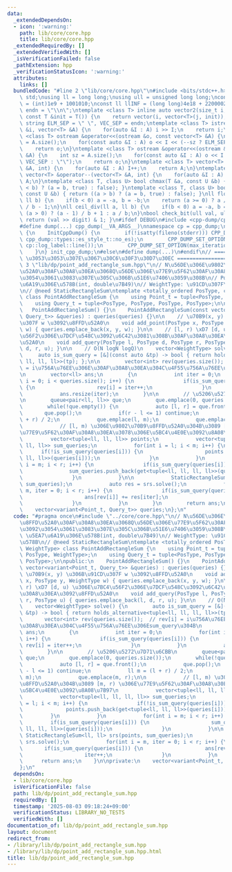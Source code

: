 ```yaml
---
data:
  _extendedDependsOn:
  - icon: ':warning:'
    path: lib/core/core.hpp
    title: lib/core/core.hpp
  _extendedRequiredBy: []
  _extendedVerifiedWith: []
  _isVerificationFailed: false
  _pathExtension: hpp
  _verificationStatusIcon: ':warning:'
  attributes:
    links: []
  bundledCode: "#line 2 \"lib/core/core.hpp\"\n#include <bits/stdc++.h>\nusing namespace\
    \ std;\nusing ll = long long;\nusing ull = unsigned long long;\nconst int INF\
    \ = (int)1e9 + 1001010;\nconst ll llINF = (long long)4e18 + 22000020;\nconst string\
    \ endn = \"\\n\";\ntemplate <class T> inline auto vector2(size_t i, size_t j,\
    \ const T &init = T()) {\n    return vector(i, vector<T>(j, init));\n}\nconst\
    \ string ELM_SEP = \" \", VEC_SEP = endn;\ntemplate <class T> istream &operator>>(istream\
    \ &i, vector<T> &A) {\n    for(auto &I : A) i >> I;\n    return i;\n}\ntemplate\
    \ <class T> ostream &operator<<(ostream &o, const vector<T> &A) {\n    int sz\
    \ = A.size();\n    for(const auto &I : A) o << I << (--sz ? ELM_SEP : \"\");\n\
    \    return o;\n}\ntemplate <class T> ostream &operator<<(ostream &o, const vector<vector<T>>\
    \ &A) {\n    int sz = A.size();\n    for(const auto &I : A) o << I << (--sz ?\
    \ VEC_SEP : \"\");\n    return o;\n}\ntemplate <class T> vector<T> &operator++(vector<T>\
    \ &A, int) {\n    for(auto &I : A) I++;\n    return A;\n}\ntemplate <class T>\
    \ vector<T> &operator--(vector<T> &A, int) {\n    for(auto &I : A) I--;\n    return\
    \ A;\n}\ntemplate <class T, class U> bool chmax(T &a, const U &b) { return ((a\
    \ < b) ? (a = b, true) : false); }\ntemplate <class T, class U> bool chmin(T &a,\
    \ const U &b) { return ((a > b) ? (a = b, true) : false); }\nll floor_div(ll a,\
    \ ll b) {\n    if(b < 0) a = -a, b = -b;\n    return (a >= 0) ? a / b : (a + 1)\
    \ / b - 1;\n}\nll ceil_div(ll a, ll b) {\n    if(b < 0) a = -a, b = -b;\n    return\
    \ (a > 0) ? (a - 1) / b + 1 : a / b;\n}\nbool check_bit(ull val, ull digit) {\
    \ return (val >> digit) & 1; }\n#ifdef DEBUG\n#include <cpp-dump/cpp-dump.hpp>\n\
    #define dump(...) cpp_dump(__VA_ARGS__)\nnamespace cp = cpp_dump;\nstruct InitCppDump\
    \ {\n    InitCppDump() {\n        if(!isatty(fileno(stderr))) CPP_DUMP_SET_OPTION(es_style,\
    \ cpp_dump::types::es_style_t::no_es);\n        CPP_DUMP_SET_OPTION(log_label_func,\
    \ cp::log_label::line());\n        CPP_DUMP_SET_OPTION(max_iteration_count, 30);\n\
    \    }\n} init_cpp_dump;\n#else\n#define dump(...)\n#endif\n// ====================\
    \ \u3053\u3053\u307E\u3067\u30C6\u30F3\u30D7\u30EC ====================\n#line\
    \ 3 \"lib/dp/point_add_rectangle_sum.hpp\"\n// N\u56DE\u306E\u9802\u70B9\u8FFD\
    \u52A0\u30AF\u30A8\u30EA\u3068Q\u56DE\u306E\u77E9\u5F62\u30AF\u30A8\u30EA\u3092\
    \u3054\u3061\u3083\u307E\u305C\u306B\u51E6\u7406\u3059\u308B\n// PosType: \u5EA7\
    \u6A19\u306E\u578B(int, double\u7B49)\n// WeightType: \u91CD\u307F\u306E\u578B\
    \n// @need StaticRectangleSum\ntemplate <totally_ordered PosType, class WeightType>\
    \ class PointAddRectangleSum {\n    using Point_t = tuple<PosType, PosType, WeightType>;\n\
    \    using Query_t = tuple<PosType, PosType, PosType, PosType>;\n\npublic:\n \
    \   PointAddRectangleSum() {}\n    PointAddRectangleSum(const vector<variant<Point_t,\
    \ Query_t>> &queries) : queries(queries) {}\n\n    // \u70B9(x, y) \u306B\u91CD\
    \u307F w \u3092\u8FFD\u52A0\n    void add_point(PosType x, PosType y, WeightType\
    \ w) { queries.emplace_back(x, y, w); }\n\n    // [l, r) \xD7 [d, u) \u306E\u7BC4\
    \u56F2\u306E\u7DCF\u548C\u3092\u6C42\u3081\u308B\u30AF\u30A8\u30EA\u3092\u8FFD\
    \u52A0\n    void add_query(PosType l, PosType d, PosType r, PosType u) { queries.emplace_back(l,\
    \ d, r, u); }\n\n    // O(N logN logQ)\n    vector<WeightType> solve() {\n   \
    \     auto is_sum_query = [&](const auto &tp) -> bool { return holds_alternative<tuple<ll,\
    \ ll, ll, ll>>(tp); };\n\n        vector<int> rev(queries.size());  // rev[i]\
    \ = i\u756A\u76EE\u306E\u30AF\u30A8\u30EA\u304C\u4F55\u756A\u76EE\u306Esum_query\u304B\
    \n        vector<ll> ans;\n        {\n            int iter = 0;\n            for(int\
    \ i = 0; i < queries.size(); i++) {\n                if(is_sum_query(queries[i]))\
    \ {\n                    rev[i] = iter++;\n                }\n            }\n\
    \            ans.resize(iter);\n        }\n\n        // \u5206\u5272\u7D71\u6CBB\
    \n        queue<pair<ll, ll>> que;\n        que.emplace(0, queries.size());\n\
    \        while(!que.empty()) {\n            auto [l, r] = que.front();\n     \
    \       que.pop();\n            if(r - l <= 1) continue;\n            ll m = (l\
    \ + r) / 2;\n            que.emplace(l, m);\n            que.emplace(m, r);\n\n\
    \            // [l, m) \u306E\u9802\u70B9\u8FFD\u52A0\u304B\u3089 [m, r) \u306E\
    \u77E9\u5F62\u30AF\u30A8\u30EA\u3078\u306E\u5BC4\u4E0E\u3092\u8A08\u7B97\n   \
    \         vector<tuple<ll, ll, ll>> points;\n            vector<tuple<ll, ll,\
    \ ll, ll>> sum_queries;\n            for(int i = l; i < m; i++) {\n          \
    \      if(!is_sum_query(queries[i])) {\n                    points.push_back(get<tuple<ll,\
    \ ll, ll>>(queries[i]));\n                }\n            }\n            for(int\
    \ i = m; i < r; i++) {\n                if(is_sum_query(queries[i])) {\n     \
    \               sum_queries.push_back(get<tuple<ll, ll, ll, ll>>(queries[i]));\n\
    \                }\n            }\n\n            StaticRectangleSum<ll, ll> srs(points,\
    \ sum_queries);\n            auto res = srs.solve();\n            for(int i =\
    \ m, iter = 0; i < r; i++) {\n                if(is_sum_query(queries[i])) {\n\
    \                    ans[rev[i]] += res[iter];\n                    iter++;\n\
    \                }\n            }\n        }\n        return ans;\n    }\n\nprivate:\n\
    \    vector<variant<Point_t, Query_t>> queries;\n};\n"
  code: "#pragma once\n#include \"../core/core.hpp\"\n// N\u56DE\u306E\u9802\u70B9\
    \u8FFD\u52A0\u30AF\u30A8\u30EA\u3068Q\u56DE\u306E\u77E9\u5F62\u30AF\u30A8\u30EA\
    \u3092\u3054\u3061\u3083\u307E\u305C\u306B\u51E6\u7406\u3059\u308B\n// PosType:\
    \ \u5EA7\u6A19\u306E\u578B(int, double\u7B49)\n// WeightType: \u91CD\u307F\u306E\
    \u578B\n// @need StaticRectangleSum\ntemplate <totally_ordered PosType, class\
    \ WeightType> class PointAddRectangleSum {\n    using Point_t = tuple<PosType,\
    \ PosType, WeightType>;\n    using Query_t = tuple<PosType, PosType, PosType,\
    \ PosType>;\n\npublic:\n    PointAddRectangleSum() {}\n    PointAddRectangleSum(const\
    \ vector<variant<Point_t, Query_t>> &queries) : queries(queries) {}\n\n    //\
    \ \u70B9(x, y) \u306B\u91CD\u307F w \u3092\u8FFD\u52A0\n    void add_point(PosType\
    \ x, PosType y, WeightType w) { queries.emplace_back(x, y, w); }\n\n    // [l,\
    \ r) \xD7 [d, u) \u306E\u7BC4\u56F2\u306E\u7DCF\u548C\u3092\u6C42\u3081\u308B\u30AF\
    \u30A8\u30EA\u3092\u8FFD\u52A0\n    void add_query(PosType l, PosType d, PosType\
    \ r, PosType u) { queries.emplace_back(l, d, r, u); }\n\n    // O(N logN logQ)\n\
    \    vector<WeightType> solve() {\n        auto is_sum_query = [&](const auto\
    \ &tp) -> bool { return holds_alternative<tuple<ll, ll, ll, ll>>(tp); };\n\n \
    \       vector<int> rev(queries.size());  // rev[i] = i\u756A\u76EE\u306E\u30AF\
    \u30A8\u30EA\u304C\u4F55\u756A\u76EE\u306Esum_query\u304B\n        vector<ll>\
    \ ans;\n        {\n            int iter = 0;\n            for(int i = 0; i < queries.size();\
    \ i++) {\n                if(is_sum_query(queries[i])) {\n                   \
    \ rev[i] = iter++;\n                }\n            }\n            ans.resize(iter);\n\
    \        }\n\n        // \u5206\u5272\u7D71\u6CBB\n        queue<pair<ll, ll>>\
    \ que;\n        que.emplace(0, queries.size());\n        while(!que.empty()) {\n\
    \            auto [l, r] = que.front();\n            que.pop();\n            if(r\
    \ - l <= 1) continue;\n            ll m = (l + r) / 2;\n            que.emplace(l,\
    \ m);\n            que.emplace(m, r);\n\n            // [l, m) \u306E\u9802\u70B9\
    \u8FFD\u52A0\u304B\u3089 [m, r) \u306E\u77E9\u5F62\u30AF\u30A8\u30EA\u3078\u306E\
    \u5BC4\u4E0E\u3092\u8A08\u7B97\n            vector<tuple<ll, ll, ll>> points;\n\
    \            vector<tuple<ll, ll, ll, ll>> sum_queries;\n            for(int i\
    \ = l; i < m; i++) {\n                if(!is_sum_query(queries[i])) {\n      \
    \              points.push_back(get<tuple<ll, ll, ll>>(queries[i]));\n       \
    \         }\n            }\n            for(int i = m; i < r; i++) {\n       \
    \         if(is_sum_query(queries[i])) {\n                    sum_queries.push_back(get<tuple<ll,\
    \ ll, ll, ll>>(queries[i]));\n                }\n            }\n\n           \
    \ StaticRectangleSum<ll, ll> srs(points, sum_queries);\n            auto res =\
    \ srs.solve();\n            for(int i = m, iter = 0; i < r; i++) {\n         \
    \       if(is_sum_query(queries[i])) {\n                    ans[rev[i]] += res[iter];\n\
    \                    iter++;\n                }\n            }\n        }\n  \
    \      return ans;\n    }\n\nprivate:\n    vector<variant<Point_t, Query_t>> queries;\n\
    };\n"
  dependsOn:
  - lib/core/core.hpp
  isVerificationFile: false
  path: lib/dp/point_add_rectangle_sum.hpp
  requiredBy: []
  timestamp: '2025-08-03 09:18:24+09:00'
  verificationStatus: LIBRARY_NO_TESTS
  verifiedWith: []
documentation_of: lib/dp/point_add_rectangle_sum.hpp
layout: document
redirect_from:
- /library/lib/dp/point_add_rectangle_sum.hpp
- /library/lib/dp/point_add_rectangle_sum.hpp.html
title: lib/dp/point_add_rectangle_sum.hpp
---
```

